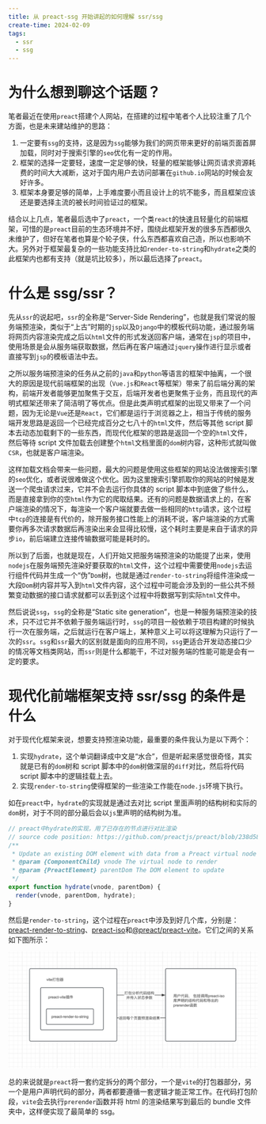 ```yaml
---
title: 从 preact-ssg 开始讲起的如何理解 ssr/ssg
create-time: 2024-02-09
tags:
  - ssr
  - ssg
---
```


# 为什么想到聊这个话题？

笔者最近在使用`preact`搭建个人网站，在搭建的过程中笔者个人比较注重了几个方面，也是未来建站维护的思路：

1. 一定要有`ssg`的支持，这是因为`ssg`能够为我们的网页带来更好的前端页面首屏加载，同时对于搜索引擎的`seo`优化有一定的作用。
2. 框架的选择一定要轻，速度一定足够的快，轻量的框架能够让网页请求资源耗费的时间大大减断，这对于国内用户去访问部署在`github.io`网站的时候会友好许多。
3. 框架本身要足够的简单，上手难度要小而且设计上的坑不能多，而且框架应该还是要选择主流的被长时间验证过的框架。

结合以上几点，笔者最后选中了`preact`，一个类`react`的快速且轻量化的前端框架，可惜的是`preact`目前的生态环境并不好，围绕此框架开发的很多东西都很久未维护了，但好在笔者也算是个轮子侠，什么东西都喜欢自己造，所以也影响不大。另外对于框架最复杂的一些功能支持比如`render-to-string`和`hydrate`之类的此框架内也都有支持（就是坑比较多），所以最后选择了`preact`。

# 什么是 ssg/ssr？

先从`ssr`的说起吧，`ssr`的全称是“Server-Side Rendering”，也就是我们常说的服务端预渲染，类似于“上古”时期的`jsp`以及`Django`中的模板代码功能，通过服务端将网页内容渲染完成之后以`html`文件的形式发送回客户端，通常在`jsp`的项目中，使用场景是会从服务端获取数据，然后再在客户端通过`jquery`操作进行显示或者直接写到`jsp`的模板语法中去。

之所以服务端预渲染的任务从之前的`java`和`python`等语言的框架中抽离，一个很大的原因是现代前端框架的出现（`Vue.js`和`React`等框架）带来了前后端分离的架构，前端开发者能够更加聚焦于交互，后端开发者也更聚焦于业务，而且现代的声明式框架还带来了简洁明了等优点。但是此类声明式框架的出现又带来了一个问题，因为无论是`Vue`还是`React`，它们都是运行于浏览器之上，相当于传统的服务端开发思路是返回一个已经完成百分之七八十的`html`文件，然后等其他 script 脚本去动态加载剩下的一些东西，而现代化框架的思路是返回一个空的`html`文件，然后等待 script 文件加载去创建整个`html`文档里面的`dom`树内容，这种形式就叫做`CSR`，也就是客户端渲染。

这样加载文档会带来一些问题，最大的问题是使用这些框架的网站没法做搜索引擎的`seo`优化，或者说很难做这个优化。因为这里搜索引擎抓取你的网站的时候是发送一个爬虫请求过来，它并不会去运行你具体的 script 脚本中到底做了些什么，而是直接拿到你的空`html`作为它的爬取结果。还有的问题是数据请求上的，在客户端渲染的情况下，每渲染一个客户端就要去做一些相同的`http`请求，这个过程中`tcp`的连接是有代价的，除开服务接口性能上的消耗不说，客户端渲染的方式需要你再多次请求数据后再渲染出来会显得比较慢，这个耗时主要是来自于请求的异步`io`，前后端建立连接传输数据可能是耗时的。

所以到了后面，也就是现在，人们开始又把服务端预渲染的功能提了出来，使用`nodejs`在服务端预先渲染好要获取的`html`文件，这个过程中需要使用`nodejs`去运行组件代码并生成一个“伪”`Dom`树，也就是通过`render-to-string`将组件渲染成一大段`Dom`树内容并写入到`html`文件内容，这个过程中可能会涉及到的一些公共不频繁变动数据的接口请求就都可以丢到这个过程中将数据写到实际`html`文件中。

然后说说`ssg`，`ssg`的全称是“Static site generation”，也是一种服务端预渲染的技术，只不过它并不依赖于服务端运行时，`ssg`的项目一般依赖于项目构建的时候执行一次在服务端，之后就运行在客户端上，某种意义上可以将这理解为只运行了一次的`ssr`。`ssg`和`ssr`最大的区别就是面向的应用不同，`ssg`更适合开发动态接口少的情况等文档类网站，而`ssr`则是什么都能干，不过对服务端的性能可能是会有一定的要求。

# 现代化前端框架支持 ssr/ssg 的条件是什么

对于现代化框架来说，想要支持预渲染功能，最重要的条件我认为是以下两个：

1. 实现`hydrate`，这个单词翻译成中文是“水合”，但是听起来感觉很奇怪，其实就是已有的`dom`树和 script 脚本中的`dom`树做深层的`diff`对比，然后将代码 script 脚本中的逻辑挂载上去。
2. 实现`render-to-string`使得框架的一些渲染工作能在`node.js`环境下执行。

如在`preact`中，`hydrate`的实现就是通过去对比 script 里面声明的结构树和实际的`dom`树，对于不同的部分最后会以`js`里声明的结构树为准。

```javascript
// preact中hydrate的实现，用了已存在的节点进行对比渲染
// source code position: https://github.com/preactjs/preact/blob/238d58074436acc589c00c83bc774d83fac3f716/src/render.js#L71
/**
 * Update an existing DOM element with data from a Preact virtual node
 * @param {ComponentChild} vnode The virtual node to render
 * @param {PreactElement} parentDom The DOM element to update
 */
export function hydrate(vnode, parentDom) {
  render(vnode, parentDom, hydrate);
}
```

然后是`render-to-string`，这个过程在`preact`中涉及到好几个库，分别是：[preact-render-to-string](https://www.npmjs.com/package/preact-render-to-string)、[preact-iso](https://www.npmjs.com/package/preact-iso)和[@preact/preact-vite](https://www.npmjs.com/package/@preact/preset-vite)。它们之间的关系如下图所示：

![vite-preact](/public/images/vite-preact.png)

总的来说就是`preact`将一套约定拆分的两个部分，一个是`vite`的打包器部分，另一个是用户声明代码的部分，两者都要遵循一套逻辑才能正常工作。在代码打包阶段，`vite`会去执行`prerender`函数并将 html 的渲染结果写到最后的 bundle 文件夹中，这样便实现了最简单的 ssg。
